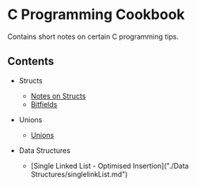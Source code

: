 # C Programming Cookbook

Contains short notes on certain C programming tips.

## Contents

- Structs
	- [Notes on Structs](./Structs/struct.md)
	- [Bitfields](./Structs/bitfields.md)

- Unions
	- [Unions](./Unions/unions.md)

- Data Structures
	- [Single Linked List - Optimised Insertion]("./Data Structures/singlelinkList.md")
